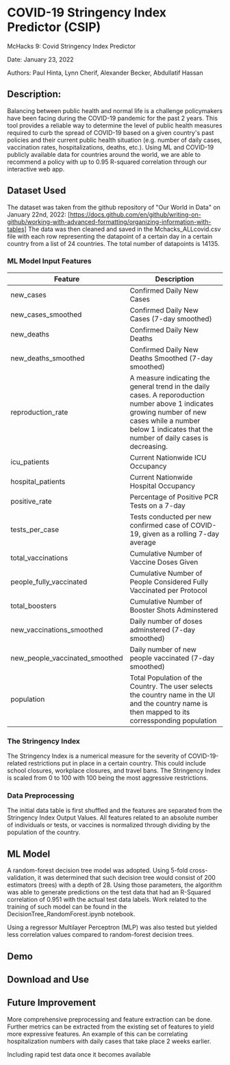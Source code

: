# COVID-19 Stringency Index Predictor (CSIP)
McHacks 9: Covid Stringency Index Predictor

Date: January 23, 2022

Authors: Paul Hinta, Lynn Cherif, Alexander Becker, Abdullatif Hassan

## Description: 
Balancing between public health  and normal life is a challenge policymakers have been facing during the COVID-19 pandemic for the past 2 years. This tool provides a reliable way to determine the level of public health measures required to curb the spread of COVID-19 based on a given country's past policies and their current public health situation (e.g. number of daily cases, vaccination rates, hospitalizations, deaths, etc.). 
Using ML and COVID-19 publicly available data for countries around the world, we are able to recommend a policy with up to 0.95 R-squared correlation through our interactive web app.

## Dataset Used
The dataset was taken from the github repository of "Our World in Data" on January 22nd, 2022: [https://docs.github.com/en/github/writing-on-github/working-with-advanced-formatting/organizing-information-with-tables]
The data was then cleaned and saved in the Mchacks_ALLcovid.csv file with each row representing the datapoint of a certain day in a certain country from a list of 24 countries. The total number of datapoints is 14135.
### ML Model Input Features
| Feature  | Description |
| ------------- | ------------- |
| new_cases | Confirmed Daily New Cases   |
| new_cases_smoothed | Confirmed Daily New Cases (7-day smoothed) |
| new_deaths | Confirmed Daily New Deaths  |
| new_deaths_smoothed | Confirmed Daily New Deaths Smoothed  (7-day smoothed)|
| reproduction_rate | A measure indicating the general trend in the daily cases. A reporoduction number above 1 indicates growing number of new cases while a number below 1 indicates that the number of daily cases is decreasing. |
| icu_patients | Current Nationwide ICU Occupancy|
| hospital_patients | Current Nationwide Hospital Occupancy|
| positive_rate | Percentage of Positive PCR Tests on a 7-day|
| tests_per_case | 	Tests conducted per new confirmed case of COVID-19, given as a rolling 7-day average|
| total_vaccinations | Cumulative Number of Vaccine Doses Given|
| people_fully_vaccinated | Cumulative Number of People Considered Fully Vaccinated per Protocol|
| total_boosters | Cumulative Number of Booster Shots Adminstered|
| new_vaccinations_smoothed | Daily number of doses adminstered (7-day smoothed)|
| new_people_vaccinated_smoothed | Daily number of new people vaccinated (7-day smoothed)|
| population | Total Population of the Country. The user selects the country name in the UI and the country name is then mapped to its corressponding population|

### The Stringency Index
The Stringency Index is a numerical measure for the severity of COVID-19-related restrictions put in place in a certain country. This could include school closures, workplace closures, and travel bans. The Stringency Index is scaled from 0 to 100 with 100 being the most aggressive restrictions.  
### Data Preprocessing
The initial data table is first shuffled and the features are separated from the Stringency Index Output Values. All features related to an absolute number of individuals or tests, or vaccines is normalized through dividing by the population of the country. 
## ML Model
A random-forest decision tree model was adopted. Using 5-fold cross-validation, it was determined that such decision tree would consist of 200 estimators (trees) with a depth of 28. Using those parameters, the algorithm was able to generate predictions on the test data that had an R-Squared correlation of 0.951 with the actual test data labels. Work related to the training of such model can be found in the DecisionTree_RandomForest.ipynb notebook.

Using a regressor Multilayer Perceptron (MLP) was also tested but yielded less correlation values compared to random-forest decision trees. 
## Demo

## Download and Use

## Future Improvement
More comprehensive preprocessing and feature extraction can be done. Further metrics can be extracted from the existing set of features to yield more expressive features. An example of this can be correlating hospitalization numbers with daily cases that take place 2 weeks earlier. 

Including rapid test data once it becomes available

